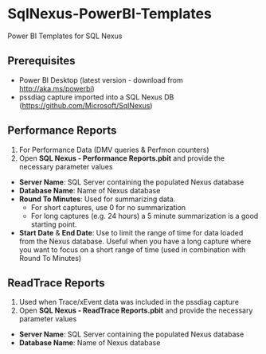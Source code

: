 # SqlNexus-PowerBI-Templates
Power BI Templates for SQL Nexus

## Prerequisites
* Power BI Desktop (latest version - download from http://aka.ms/powerbi)
* pssdiag capture imported into a SQL Nexus DB (https://github.com/Microsoft/SqlNexus)


## Performance Reports
1.	For Performance Data (DMV queries & Perfmon counters)
2.	Open **SQL Nexus - Performance Reports.pbit** and provide the necessary parameter values
  *	**Server Name**: SQL Server containing the populated Nexus database
  *	**Database Name**: Name of Nexus database
  *	**Round To Minutes**: Used for summarizing data. 
    * For short captures, use 0 for no summarization
    * For long captures (e.g. 24 hours) a 5 minute summarization is a good starting point.
  *	**Start Date** & **End Date**: Use to limit the range of time for data loaded from the Nexus database. Useful when you have a long capture where you want to focus on a short range of time (used in combination with Round To Minutes)

## ReadTrace Reports
1.	Used when Trace/xEvent data was included in the pssdiag capture
2.	Open **SQL Nexus - ReadTrace Reports.pbit** and provide the necessary parameter values
  *	**Server Name**: SQL Server containing the populated Nexus database
  *	**Database Name**: Name of Nexus database
